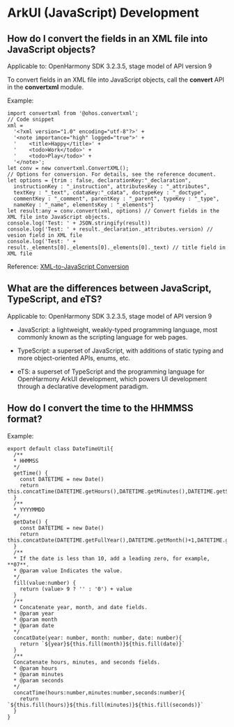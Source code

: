 # ArkUI (JavaScript) Development



## How do I convert the fields in an XML file into JavaScript objects?

Applicable to: OpenHarmony SDK 3.2.3.5, stage model of API version 9

To convert fields in an XML file into JavaScript objects, call the **convert** API in the **convertxml** module.

Example:


```
import convertxml from '@ohos.convertxml';
// Code snippet
xml =
  '<?xml version="1.0" encoding="utf-8"?>' +
  '<note importance="high" logged="true">' +
  '    <title>Happy</title>' +
  '    <todo>Work</todo>' +
  '    <todo>Play</todo>' +
  '</note>';
let conv = new convertxml.ConvertXML(); 
// Options for conversion. For details, see the reference document.
let options = {trim : false, declarationKey:"_declaration",
  instructionKey : "_instruction", attributesKey : "_attributes",
  textKey : "_text", cdataKey:"_cdata", doctypeKey : "_doctype",
  commentKey : "_comment", parentKey : "_parent", typeKey : "_type",
  nameKey : "_name", elementsKey : "_elements"}
let result:any = conv.convert(xml, options) // Convert fields in the XML file into JavaScript objects.
console.log('Test: ' + JSON.stringify(result))
console.log('Test: ' + result._declaration._attributes.version) // vesion field in XML file
console.log('Test: ' + result._elements[0]._elements[0]._elements[0]._text) // title field in XML file
```

Reference: [XML-to-JavaScript Conversion](https://gitee.com/openharmony/docs/blob/master/en/application-dev/reference/apis/js-apis-convertxml.md)

## What are the differences between JavaScript, TypeScript, and eTS?

Applicable to: OpenHarmony SDK 3.2.3.5, stage model of API version 9

- JavaScript: a lightweight, weakly-typed programming language, most commonly known as the scripting language for web pages.

- TypeScript: a superset of JavaScript, with additions of static typing and more object-oriented APIs, enums, etc.

- eTS: a superset of TypeScript and the programming language for OpenHarmony ArkUI development, which powers UI development through a declarative development paradigm.

## How do I convert the time to the HHMMSS format?

Example:


```
export default class DateTimeUtil{
  /**
  * HHMMSS
  */
  getTime() {
    const DATETIME = new Date()
    return this.concatTime(DATETIME.getHours(),DATETIME.getMinutes(),DATETIME.getSeconds())
  }
  /**
  * YYYYMMDD
  */
  getDate() {
    const DATETIME = new Date()
    return this.concatDate(DATETIME.getFullYear(),DATETIME.getMonth()+1,DATETIME.getDate())
  }
  /**
  * If the date is less than 10, add a leading zero, for example, **07**.
  * @param value Indicates the value.
  */
  fill(value:number) {
    return (value> 9 ? '' : '0') + value
  }
  /**
  * Concatenate year, month, and date fields.
  * @param year
  * @param month
  * @param date
  */
  concatDate(year: number, month: number, date: number){
    return `${year}${this.fill(month)}${this.fill(date)}`
  }
  /**
  Concatenate hours, minutes, and seconds fields.
  * @param hours
  * @param minutes
  * @param seconds
  */
  concatTime(hours:number,minutes:number,seconds:number){
    return `${this.fill(hours)}${this.fill(minutes)}${this.fill(seconds)}`
  }
}
```
